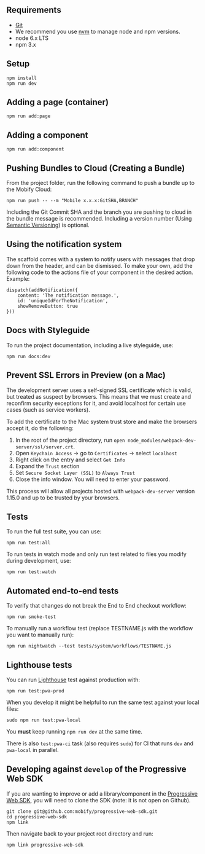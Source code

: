 
## Requirements

- [Git](https://git-scm.com/)
- We recommend you use [nvm](https://github.com/creationix/nvm#installation) to
manage node and npm versions.
- node 6.x LTS
- npm 3.x

## Setup

```
npm install
npm run dev
```

## Adding a page (container)

```
npm run add:page
```

## Adding a component

```
npm run add:component
```

## Pushing Bundles to Cloud (Creating a Bundle)

From the project folder, run the following command to push a bundle up to the Mobify Cloud:

```
npm run push -- --m "Mobile x.x.x:GitSHA,BRANCH"
```

Including the Git Commit SHA and the branch you are pushing to cloud in the bundle message is recommended.
Including a version number (Using [Semantic Versioning](http://semver.org/)) is optional.

## Using the notification system

The scaffold comes with a system to notify users with messages that drop down
from the header, and can be dismissed. To make your own, add the following code
to the actions file of your component in the desired action. Example:

```
dispatch(addNotification({
    content: 'The notification message.',
    id: 'uniqueIdForTheNotification',
    showRemoveButton: true
}))
```

## Docs with Styleguide

To run the project documentation, including a live styleguide, use:

```
npm run docs:dev
```

## Prevent SSL Errors in Preview (on a Mac)

The development server uses a self-signed SSL certificate which is
valid, but treated as suspect by browsers. This means that we must
create and reconfirm security exceptions for it, and avoid localhost
for certain use cases (such as service workers).

To add the certificate to the Mac system trust store and make the
browsers accept it, do the following:

1. In the root of the project directory, run `open node_modules/webpack-dev-server/ssl/server.crt`.
2. Open `Keychain Access` -> go to `Certificates` -> select `localhost`
3. Right click on the entry and select `Get Info`
4. Expand the `Trust` section
5. Set `Secure Socket Layer (SSL)` to `Always Trust`
6. Close the info window. You will need to enter your password.

This process will allow all projects hosted with `webpack-dev-server`
version 1.15.0 and up to be trusted by your browsers.

## Tests

To run the full test suite, you can use:

```
npm run test:all
```

To run tests in watch mode and only run test related to files you modify during development, use:

```
npm run test:watch
```

## Automated end-to-end tests

To verify that changes do not break the End to End checkout workflow:

```
npm run smoke-test
```
To manually run a workflow test (replace TESTNAME.js with the workflow you want to manually run):

```
npm run nightwatch --test tests/system/workflows/TESTNAME.js
```

## Lighthouse tests

You can run [Lighthouse](https://github.com/GoogleChrome/lighthouse) test against production with:

```
npm run test:pwa-prod
```

When you develop it might be helpful to run the same test against your local files:

```
sudo npm run test:pwa-local
```

You **must** keep running `npm run dev` at the same time.

There is also `test:pwa-ci` task (also requires `sudo`) for CI that runs `dev` and `pwa-local` in parallel.

## Developing against `develop` of the Progressive Web SDK

If you are wanting to improve or add a library/component in the [Progressive Web SDK](https://github.com/mobify/progressive-web-sdk),
you will need to clone the SDK (note: it is not open on Github).

```
git clone git@github.com:mobify/progressive-web-sdk.git
cd progressive-web-sdk
npm link
```

Then navigate back to your project root directory and run:
```
npm link progressive-web-sdk
```
